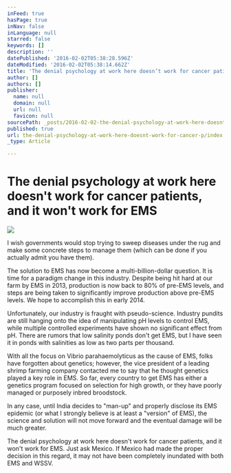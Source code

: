 ```yaml
---
inFeed: true
hasPage: true
inNav: false
inLanguage: null
starred: false
keywords: []
description: ''
datePublished: '2016-02-02T05:38:28.596Z'
dateModified: '2016-02-02T05:38:14.662Z'
title: 'The denial psychology at work here doesn’t work for cancer patients, and it won’t work for EMS'
author: []
authors: []
publisher:
  name: null
  domain: null
  url: null
  favicon: null
sourcePath: _posts/2016-02-02-the-denial-psychology-at-work-here-doesnt-work-for-cancer-p.md
published: true
url: the-denial-psychology-at-work-here-doesnt-work-for-cancer-p/index.html
_type: Article

---
```

# The denial psychology at work here doesn't work for cancer patients, and it won't work for EMS
![](https://the-grid-user-content.s3-us-west-2.amazonaws.com/107fd5a0-8316-43b6-9abc-e3a63fd72b5d.JPG)

I wish governments would stop trying to sweep diseases under the rug and make some concrete steps to manage them (which can be done if you actually admit you have them).

The solution to EMS has now become a multi-billion-dollar question.  It is time for a paradigm change in this industry.  Despite being hit hard at our farm by EMS in 2013, production is now back to 80% of pre-EMS levels, and steps are being taken to significantly improve production above pre-EMS levels.  We hope to accomplish this in early 2014\.

Unfortunately, our industry is fraught with pseudo-science.  Industry pundits are still hanging onto the idea of manipulating pH levels to control EMS, while multiple controlled experiments have shown no significant effect from pH.  There are rumors that low salinity ponds don't get EMS, but I have seen it in ponds with salinities as low as two parts per thousand.

With all the focus on Vibrio parahaemolyticus as the cause of EMS, folks have forgotten about genetics; however, the vice president of a leading shrimp farming company contacted me to say that he thought genetics played a key role in EMS.  So far, every country to get EMS has either a genetics program focused on selection for high growth, or they have poorly managed or purposely inbred broodstock.

In any case, until India decides to "man-up" and properly disclose its EMS epidemic (or what I strongly believe is at least a "version" of EMS), the science and solution will not move forward and the eventual damage will be much greater.

The denial psychology at work here doesn't work for cancer patients, and it won't work for EMS.  Just ask Mexico.  If Mexico had made the proper decision in this regard, it may not have been completely inundated with both EMS and WSSV.